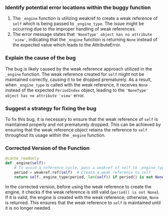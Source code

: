 ### Identify potential error locations within the buggy function
1. The `_engine` function is utilizing weakref to create a weak reference of `self` which is being passed to `_engine_type`. The issue might be occurring due to the improper handling of weak references.
2. The error message states that `'NoneType' object has no attribute 'view'`, indicating that the `_engine` function is returning `None` instead of the expected value which leads to the AttributeError.

### Explain the cause of the bug
The bug is likely caused by the weak reference approach utilized in the `_engine` function. The weak reference created for `self` might not be maintained correctly, causing it to be dropped prematurely. As a result, when `_engine_type` is called with the weak reference, it receives `None` instead of the expected `PeriodIndex` object, leading to the `'NoneType' object has no attribute 'view'` error.

### Suggest a strategy for fixing the bug
To fix this bug, it is necessary to ensure that the weak reference of `self` is maintained properly and not prematurely dropped. This can be achieved by ensuring that the weak reference object retains the reference to `self` throughout its usage within the `_engine` function.

### Corrected Version of the Function

```python
@cache_readonly
def _engine(self):
    # To avoid a reference cycle, pass a weakref of self to _engine_type.
    period = weakref.ref(self)  # Create a weak reference to self
    return self._engine_type(period, len(self)) if period() is not None else None  # Check if the weak reference is still valid before creating engine
```

In the corrected version, before using the weak reference to create the engine, it checks if the weak reference is still valid (`period() is not None`). If it is valid, the engine is created with the weak reference; otherwise, `None` is returned. This ensures that the weak reference to `self` is maintained until it is no longer needed.
